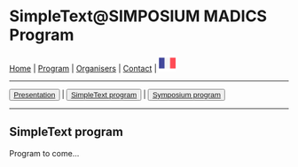 
# SimpleText@SIMPOSIUM MADICS Program

[Home](https://simpletext-madics.github.io/2021/simposium-madics/en) | [Program](https://simpletext-madics.github.io/2021/simposium-madics/en/program) | [Organisers](https://simpletext-madics.github.io/2021/simposium-madics/en/organisers) | [Contact](https://simpletext-madics.github.io/2021/simposium-madics/en/contact) | [<img src="../FR.png" width="30">](https://simpletext-madics.github.io/2021/simposium-madics/fr/programsimple)

---

<button>[Presentation](https://simpletext-madics.github.io/2021/simposium-madics/en/program)</button> | <button>[SimpleText program](https://simpletext-madics.github.io/2021/simposium-madics/en/programsimple)</button> | <button>[Symposium program](https://simpletext-madics.github.io/2021/simposium-madics/en/programsympo)</button>

---

## SimpleText program

Program to come...
